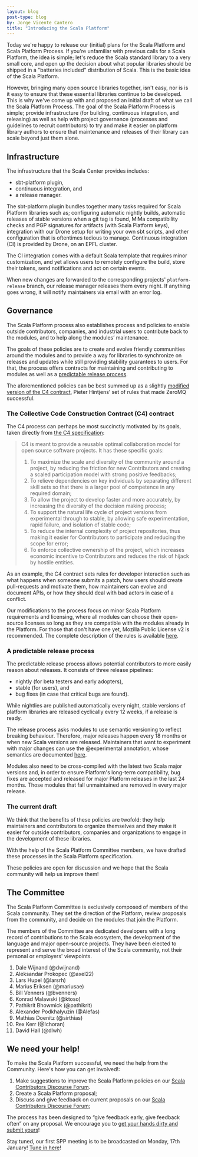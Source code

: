 ```yaml
---
layout: blog
post-type: blog
by: Jorge Vicente Cantero
title: "Introducing the Scala Platform"
---
```


Today we're happy to release our (initial) plans for the Scala Platform and
Scala Platform Process. If you're unfamiliar with previous calls for a Scala
Platform, the idea is simple; let's reduce the Scala standard library to a very
small core, and open up the decision about what popular libraries should be
shipped in a "batteries included" distribution of Scala. This is the basic idea
of the Scala Platform.
  
However, bringing many open source libraries together,
isn't easy, nor is is it easy to ensure that these essential libraries continue
to be developed. This is why we've come up with and proposed an initial draft of
what we call the Scala Platform Process. The goal of the Scala Platform Process
is simple; provide infrastructure (for building, continuous integration, and
releasing) as well as help with project governance (processes and guidelines to
recruit contributors) to try and make it easier on platform library authors to
ensure that maintenance and releases of their library can scale beyond just them
alone.
  
## Infrastructure

The infrastructure that the Scala Center provides includes:
* sbt-platform plugin,
* continuous integration, and
* a release manager.
  
The sbt-platform plugin bundles together many tasks required for Scala Platform
libraries such as; configuring automatic nightly builds, automatic releases of
stable versions when a git tag is found, MiMa compatibility checks and PGP
signatures for artifacts (with Scala Platform keys), integration with our Drone
setup for writing your own sbt scripts, and other configuration that is
oftentimes tedious to manage.  Continuous integration (CI) is provided by Drone,
on an EPFL cluster.
  
The CI integration comes with a default Scala template that requires minor
customization, and yet allows users to remotely configure the build, store their
tokens, send notifications and act on certain events.
  
When new changes are forwarded to the corresponding projects' `platform-release`
branch, our release manager releases them every night. If anything goes wrong,
it will notify maintainers via email with an error log.

## Governance
  
The Scala Platform process also establishes process and policies to enable
outside contributors, companies, and industrial users to contribute back to the
modules, and to help along the modules’ maintenance. 
  
The goals of these policies are to create and evolve friendly communities around
the modules and to provide a way for libraries to synchronize on releases and
updates while still providing stability guarantees to users. For that, the
process offers contracts for maintaining and contributing to modules as well as
a [predictable release process](https://scalacenter.github.io/platform-staging/policies.html#policies-on-release-and-stability). 
  
The aforementioned policies can be best summed up as a slightly [modified version
of the C4 contract](https://scalacenter.github.io/platform-staging/policies.html#policies-on-committers-and-contributors), Pieter Hintjens’ set of rules that made ZeroMQ successful.
  
### The Collective Code Construction Contract (C4) contract

The C4 process can perhaps be most succinctly motivated by its goals, taken directly from [the C4 specification](https://rfc.zeromq.org/spec:42/C4/):
  
> C4 is meant to provide a reusable optimal collaboration model for open source software projects. It has these specific goals:
> 1. To maximize the scale and diversity of the community around a project, by reducing the friction for new Contributors and creating a scaled participation model with strong positive feedbacks;
> 1. To relieve dependencies on key individuals by separating different skill sets so that there is a larger pool of competence in any required domain;
> 1. To allow the project to develop faster and more accurately, by increasing the diversity of the decision making process;
> 1. To support the natural life cycle of project versions from experimental through to stable, by allowing safe experimentation, rapid failure, and isolation of stable code;
> 1. To reduce the internal complexity of project repositories, thus making it easier for Contributors to participate and reducing the scope for error;
> 1. To enforce collective ownership of the project, which increases economic incentive to Contributors and reduces the risk of hijack by hostile entities.
  
As an example, the C4 contract sets rules for developer interaction such as what
happens when someone submits a patch, how users should create pull-requests and
motivate them, how maintainers can evolve and document APIs, or how they should
deal with bad actors in case of a conflict.
  
Our modifications to the process focus on minor Scala Platform requirements and
licensing, where all modules can choose their open-source licenses so long as
they are compatible with the modules already in the Platform. For those that
don't have one yet, Mozilla Public License v2 is recommended. The complete
description of the rules is available
[here](https://scalacenter.github.io/platform-staging/policies.html#policies-on-committers-and-contributors).
  
### A predictable release process
The predictable release process allows potential contributors to more easily
reason about releases. It consists of three release pipelines: 

* nightly (for beta testers and early adopters), 
* stable (for users), and
* bug fixes (in case that critical bugs are found). 
  
While nightlies are published automatically every night, stable versions of
platform libraries are released cyclically every 12 weeks, if a release is
ready.
  
The release process asks modules to use semantic versioning to reflect breaking
behaviour. Therefore, major releases happen every 18 months or when new Scala
versions are released. Maintainers that want to experiment with major changes
can use the @experimental annotation, whose semantics are documented [here](https://scalacenter.github.io/platform-staging/platform.html#expectations).
  
Modules also need to be cross-compiled with the latest two Scala major versions
and, in order to ensure Platform's long-term compatibility, bug fixes are
accepted and released for major Platform releases in the last 24 months. Those
modules that fall unmaintained are removed in every major release.
  
### The current draft

We think that the benefits of these policies are twofold: they help maintainers
and contributors to organize themselves and they make it easier for outside
contributors, companies and organizations to engage in the development of these
libraries.
  
With the help of the Scala Platform Committee members, we have drafted these
processes in the Scala Platform specification. 
  
These policies are open for discussion and we hope that the Scala community will
help us improve them!
  
## The Committee

The Scala Platform Committee is exclusively composed of members of the Scala
community. They set the direction of the Platform, review proposals from the
community, and decide on the modules that join the Platform.
  
The members of the Committee are dedicated developers with a long record of
contributions to the Scala ecosystem, the development of the language and major
open-source projects. They have been elected to represent and serve the broad
interest of the Scala community, not their personal or employers' viewpoints.
  
1. Dale Wijnand (@dwijnand)
1. Aleksandar Prokopec (@axel22)
1. Lars Hupel (@larsrh)
1. Marius Eriksen (@mariusae)
1. Bill Venners (@bvenners)
1. Konrad Malawski (@ktoso)
1. Pathikrit Bhowmick (@pathikrit)
1. Alexander Podkhalyuzin (@Alefas)
1. Mathias Doenitz (@sirthias)
1. Rex Kerr (@Ichoran)
1. David Hall (@dlwh)

## We need your help!
To make the Scala Platform successful, we need the help from the Community. Here's how you can get involved!:
1. Make suggestions to improve the Scala Platform policies on our [Scala Contributors Discourse Forum][discourse].
1. Create a Scala Platform proposal;
1. Discuss and give feedback on current proposals on our [Scala Contributors Discourse Forum][discourse];
  
The process has been designed to “give feedback early, give feedback often” on
any proposal. We encourage you to [get your hands dirty and submit
yours](https://scalacenter.github.io/platform-staging/proposal-submission.html)!
  
Stay tuned, our first SPP meeting is to be broadcasted on Monday, 17th January!
[Tune in here](https://www.youtube.com/watch?v=eqSSXg7Up2I)!

[discourse]: https://contributors.scala-lang.org/
